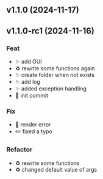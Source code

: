 ## v1.1.0 (2024-11-17)

## v1.1.0-rc1 (2024-11-16)

### Feat

- :sparkles: add GUI
- :recycle: rewrite some functions again
- :sparkles: create folder when not exists
- :sparkles: add log
- :sparkles: added exception handling
- :tada: init commit

### Fix

- :memo: render error
- :pencil2: fixed a typo

### Refactor

- :recycle: rewrite some functions
- :recycle: changed default value of args

